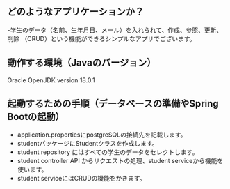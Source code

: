 ## どのようなアプリケーションか？

-学生のデータ（名前、生年月日、メール）を入れられて、作成、参照、更新、削除 （CRUD）という機能ができるシンプルなアプリでございます。

## 動作する環境（Javaのバージョン）

Oracle OpenJDK version 18.0.1

## 起動するための手順（データベースの準備やSpring Bootの起動）

- application.propertiesにpostgreSQLの接続先を記載します。
- studentパッケージにStudentクラスを作成します。
- student repository にはすべての学生のデータをセレクトします。
- student controller API からリクエストの処理、student serviceから機能を使います。
- student serviceにはCRUDの機能をかきます。
